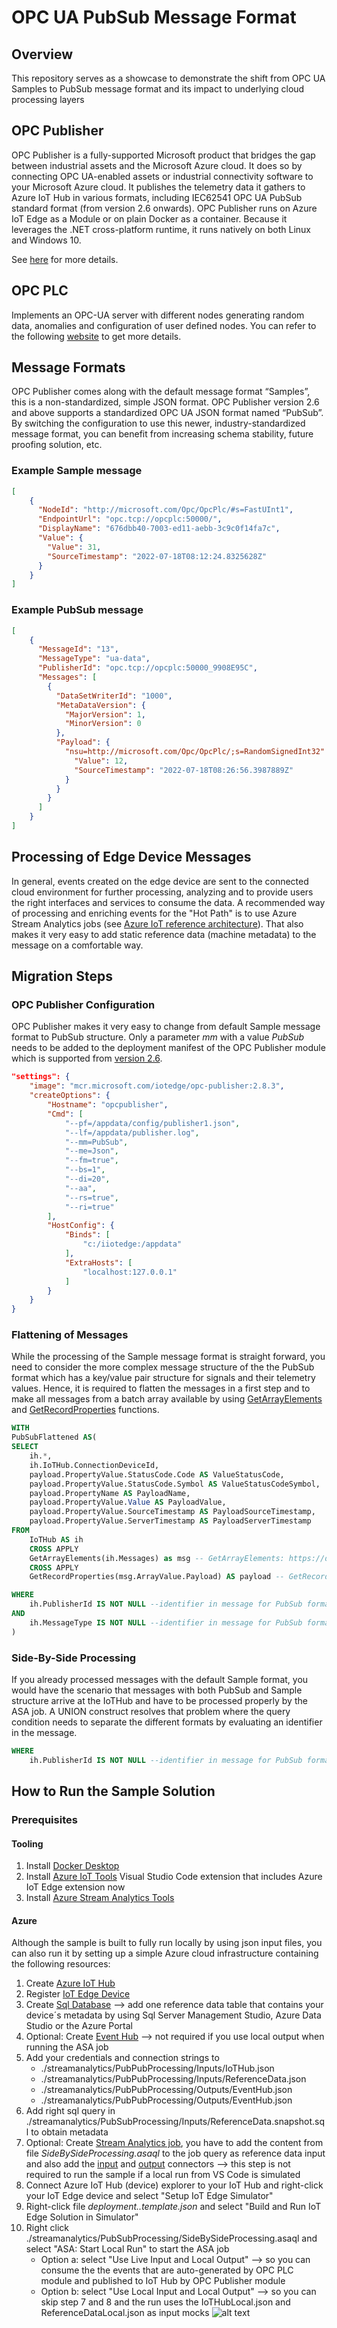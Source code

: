 # OPC UA PubSub Message Format

## Overview

This repository serves as a showcase to demonstrate the shift from OPC UA Samples to PubSub message format and its impact to underlying cloud processing layers

## OPC Publisher

OPC Publisher is a fully-supported Microsoft product that bridges the gap between industrial assets and the Microsoft Azure cloud. It does so by connecting OPC UA-enabled assets or industrial connectivity software to your Microsoft Azure cloud. It publishes the telemetry data it gathers to Azure IoT Hub in various formats, including IEC62541 OPC UA PubSub standard format (from version 2.6 onwards). OPC Publisher runs on Azure IoT Edge as a Module or on plain Docker as a container. Because it leverages the .NET cross-platform runtime, it runs natively on both Linux and Windows 10.

See [here](https://learn.microsoft.com/en-us/azure/industrial-iot/overview-what-is-opc-publisher) for more details.

## OPC PLC

Implements an OPC-UA server with different nodes generating random data, anomalies and configuration of user defined nodes.
You can refer to the following [website](https://learn.microsoft.com/en-us/samples/azure-samples/iot-edge-opc-plc/azure-iot-sample-opc-ua-server/) to get more details.

## Message Formats

OPC Publisher comes along with the default message format “Samples”, this is a non-standardized, simple JSON format. OPC Publisher version 2.6 and above supports a standardized OPC UA JSON format named “PubSub”. By switching the configuration to use this newer, industry-standardized message format, you can benefit from increasing schema stability, future proofing solution, etc.

### Example Sample message

```json
[
    {
      "NodeId": "http://microsoft.com/Opc/OpcPlc/#s=FastUInt1",
      "EndpointUrl": "opc.tcp://opcplc:50000/",
      "DisplayName": "676dbb40-7003-ed11-aebb-3c9c0f14fa7c",
      "Value": {
        "Value": 31,
        "SourceTimestamp": "2022-07-18T08:12:24.8325628Z"
      }
    }
]
```

### Example PubSub message

```json
[
    {
      "MessageId": "13",
      "MessageType": "ua-data",
      "PublisherId": "opc.tcp://opcplc:50000_9908E95C",
      "Messages": [
        {
          "DataSetWriterId": "1000",
          "MetaDataVersion": {
            "MajorVersion": 1,
            "MinorVersion": 0
          },
          "Payload": {
            "nsu=http://microsoft.com/Opc/OpcPlc/;s=RandomSignedInt32": {
              "Value": 12,
              "SourceTimestamp": "2022-07-18T08:26:56.3987889Z"
            }
          }
        }
      ]
    }
]
```

## Processing of Edge Device Messages

In general, events created on the edge device are sent to the connected cloud environment for further processing, analyzing and to provide users the right interfaces and services to consume the data.
A recommended way of processing and enriching events for the "Hot Path" is to use Azure Stream Analytics jobs (see [Azure IoT reference architecture](https://learn.microsoft.com/en-us/azure/architecture/reference-architectures/iot)). That also makes it very easy to add static reference data (machine metadata) to the message on a comfortable way.

## Migration Steps

### OPC Publisher Configuration

OPC Publisher makes it very easy to change from default Sample message format to PubSub structure.
Only a parameter _mm_ with a value _PubSub_ needs to be added to the deployment manifest of the OPC Publisher module which is supported from [version 2.6](https://learn.microsoft.com/en-us/azure/industrial-iot/reference-command-line-arguments#command-line-arguments-for-version-26-and-later).

```json
"settings": {
    "image": "mcr.microsoft.com/iotedge/opc-publisher:2.8.3",
    "createOptions": {
        "Hostname": "opcpublisher",
        "Cmd": [
            "--pf=/appdata/config/publisher1.json",
            "--lf=/appdata/publisher.log",
            "--mm=PubSub",
            "--me=Json",
            "--fm=true",
            "--bs=1",
            "--di=20",
            "--aa",
            "--rs=true",
            "--ri=true"
        ],
        "HostConfig": {
            "Binds": [
                "c:/iiotedge:/appdata"
            ],
            "ExtraHosts": [
                "localhost:127.0.0.1"
            ]
        }
    }
}
```

### Flattening of Messages

While the processing of the Sample message format is straight forward, you need to consider the more complex message structure of the the PubSub format which has a key/value pair structure for signals and their telemetry values.
Hence, it is required to flatten the messages in a first step and to make all messages from a batch array available by using [GetArrayElements](https://docs.microsoft.com/en-us/stream-analytics-query/getarrayelements-azure-stream-analytics) and [GetRecordProperties](https://docs.microsoft.com/en-us/stream-analytics-query/getrecordproperties-azure-stream-analytics) functions.

```sql
WITH
PubSubFlattened AS(
SELECT
    ih.*,
    ih.IoTHub.ConnectionDeviceId,
    payload.PropertyValue.StatusCode.Code AS ValueStatusCode,
    payload.PropertyValue.StatusCode.Symbol AS ValueStatusCodeSymbol,
    payload.PropertyName AS PayloadName,
    payload.PropertyValue.Value AS PayloadValue,
    payload.PropertyValue.SourceTimestamp AS PayloadSourceTimestamp,
    payload.PropertyValue.ServerTimestamp AS PayloadServerTimestamp
FROM
    IoTHub AS ih
    CROSS APPLY
    GetArrayElements(ih.Messages) as msg -- GetArrayElements: https://docs.microsoft.com/en-us/stream-analytics-query/getarrayelements-azure-stream-analytics
    CROSS APPLY
    GetRecordProperties(msg.ArrayValue.Payload) AS payload -- GetRecordProperties: https://docs.microsoft.com/en-us/stream-analytics-query/getrecordproperties-azure-stream-analytics

WHERE
    ih.PublisherId IS NOT NULL --identifier in message for PubSub format, not available in Sample format
AND
    ih.MessageType IS NOT NULL --identifier in message for PubSub format, not available in Sample format
)
```

### Side-By-Side Processing

If you already processed messages with the default Sample format, you would have the scenario that messages with both PubSub and Sample structure arrive at the IoTHub and have to be processed properly by the ASA job. A UNION construct resolves that problem where the query condition needs to separate the different formats by evaluating an identifier in the message.

```sql
WHERE
    ih.PublisherId IS NOT NULL --identifier in message for PubSub format, not available in Sample format
```

## How to Run the Sample Solution

### Prerequisites

#### Tooling

1. Install [Docker Desktop](https://www.docker.com/products/docker-desktop/)
2. Install [Azure IoT Tools](https://marketplace.visualstudio.com/items?itemName=vsciot-vscode.azure-iot-tools) Visual Studio Code extension that includes Azure IoT Edge extension now
3. Install [Azure Stream Analytics Tools](https://marketplace.visualstudio.com/items?itemName=ms-bigdatatools.vscode-asa)

#### Azure

Although the sample is built to fully run locally by using json input files, you can also run it by setting up a simple Azure cloud infrastructure containing the following resources:

1. Create [Azure IoT Hub](https://learn.microsoft.com/en-us/azure/iot-hub/iot-hub-create-through-portal)
2. Register [IoT Edge Device](https://learn.microsoft.com/en-us/azure/iot-hub/iot-hub-create-through-portal)
3. Create [Sql Database](https://learn.microsoft.com/en-us/azure/azure-sql/database/single-database-create-quickstart?view=azuresql&tabs=azure-portal) --> add one reference data table that contains your device´s metadata by using Sql Server Management Studio, Azure Data Studio or the Azure Portal
4. Optional: Create [Event Hub](https://learn.microsoft.com/en-us/azure/event-hubs/event-hubs-create) --> not required if you use local output when running the ASA job
5. Add your credentials and connection strings to
   - ./streamanalytics/PubPubProcessing/Inputs/IoTHub.json
   - ./streamanalytics/PubPubProcessing/Inputs/ReferenceData.json
   - ./streamanalytics/PubPubProcessing/Outputs/EventHub.json
   - ./streamanalytics/PubPubProcessing/Outputs/EventHub.json
6. Add right sql query in ./streamanalytics/PubSubProcessing/Inputs/ReferenceData.snapshot.sql to obtain metadata
7. Optional: Create [Stream Analytics job](https://learn.microsoft.com/en-us/azure/stream-analytics/stream-analytics-quick-create-portal), you have to add the content from file _SideBySideProcessing.asaql_ to the job query as reference data input and also add the [input](https://learn.microsoft.com/en-us/azure/stream-analytics/stream-analytics-quick-create-portal#configure-job-input) and [output](https://learn.microsoft.com/en-us/azure/stream-analytics/stream-analytics-quick-create-portal#configure-job-output) connectors --> this step is not required to run the sample if a local run from VS Code is simulated
8. Connect Azure IoT Hub (device) explorer to your IoT Hub and right-click your IoT Edge device and select "Setup IoT Edge Simulator"
9. Right-click file _deployment.<YOUR-OS>.template.json_ and select "Build and Run IoT Edge Solution in Simulator"
10. Right click ./streamanalytics/PubSubProcessing/SideBySideProcessing.asaql and select "ASA: Start Local Run" to start the ASA job
    - Option a: select "Use Live Input and Local Output" --> so you can consume the the events that are auto-generated by OPC PLC module and published to IoT Hub by OPC Publisher module
    - Option b: select "Use Local Input and Local Output" --> so you can skip step 7 and 8 and the run uses the IoTHubLocal.json and ReferenceDataLocal.json as input mocks
![alt text](images/ASARun.png "Stream Analytics Execution Plan")
